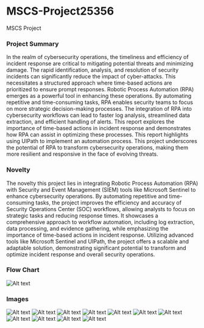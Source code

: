 # MSCS-Project25356
MSCS Project

### Project Summary

In the realm of cybersecurity operations, the timeliness and efficiency of incident response are
critical to mitigating potential threats and minimizing damage. The rapid identification, analysis,
and resolution of security incidents can significantly reduce the impact of cyber-attacks. This
necessitates a structured approach where time-based actions are prioritized to ensure prompt
responses. Robotic Process Automation (RPA) emerges as a powerful tool in enhancing these
operations. By automating repetitive and time-consuming tasks, RPA enables security teams to
focus on more strategic decision-making processes. The integration of RPA into cybersecurity
workflows can lead to faster log analysis, streamlined data extraction, and efficient handling of
alerts. This report explores the importance of time-based actions in incident response and
demonstrates how RPA can assist in optimizing these processes. This report highlights using
UIPath to implement an automation process. This project underscores the potential of RPA to
transform cybersecurity operations, making them more resilient and responsive in the face of
evolving threats.

### Novelty
The novelty this project lies in integrating Robotic Process Automation (RPA) with Security and Event Management (SIEM) tools like Microsoft Sentinel to enhance cybersecurity operations. By automating repetitive and time-consuming tasks, the project improves the efficiency and accuracy of Security Operations Center (SOC) workflows, allowing analysts to focus on strategic tasks and reducing response times. It showcases a comprehensive approach to workflow automation, including log extraction, data processing, and evidence gathering, while emphasizing the importance of time-based actions in incident response. Utilizing advanced tools like Microsoft Sentinel and UIPath, the project offers a scalable and adaptable solution, demonstrating significant potential to transform and optimize incident response and overall security operations.

### Flow Chart
![Alt text](images/Flowchart.png)

### Images
![Alt text](images/1.png)
![Alt text](images/2.png)
![Alt text](images/3.png)
![Alt text](images/4.png)
![Alt text](images/5.png)
![Alt text](images/6.png)
![Alt text](images/7.png)
![Alt text](images/8.png)
![Alt text](images/9.png)
![Alt text](images/10.png)
![Alt text](images/11.png)
